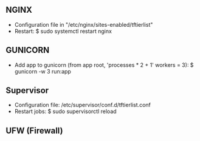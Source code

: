 NGINX
-----

- Configuration file in "/etc/nginx/sites-enabled/tftierlist"
- Restart:
    $ sudo systemctl restart nginx


GUNICORN
--------

- Add app to gunicorn (from app root, 'processes * 2 + 1' workers = 3):
    $ gunicorn -w 3 run:app


Supervisor
----------

- Configuration file: /etc/supervisor/conf.d/tftierlist.conf
- Restart jobs:
    $ sudo supervisorctl reload


UFW (Firewall)
--------------

